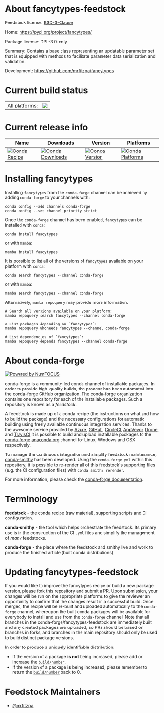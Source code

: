 About fancytypes-feedstock
==========================

Feedstock license: [BSD-3-Clause](https://github.com/conda-forge/fancytypes-feedstock/blob/main/LICENSE.txt)

Home: https://pypi.org/project/fancytypes/

Package license: GPL-3.0-only

Summary: Contains a base class representing an updatable parameter set that is equipped with methods to facilitate parameter data serialization and validation.

Development: https://github.com/mrfitzpa/fancytypes

Current build status
====================


<table><tr><td>All platforms:</td>
    <td>
      <a href="https://dev.azure.com/conda-forge/feedstock-builds/_build/latest?definitionId=22845&branchName=main">
        <img src="https://dev.azure.com/conda-forge/feedstock-builds/_apis/build/status/fancytypes-feedstock?branchName=main">
      </a>
    </td>
  </tr>
</table>

Current release info
====================

| Name | Downloads | Version | Platforms |
| --- | --- | --- | --- |
| [![Conda Recipe](https://img.shields.io/badge/recipe-fancytypes-green.svg)](https://anaconda.org/conda-forge/fancytypes) | [![Conda Downloads](https://img.shields.io/conda/dn/conda-forge/fancytypes.svg)](https://anaconda.org/conda-forge/fancytypes) | [![Conda Version](https://img.shields.io/conda/vn/conda-forge/fancytypes.svg)](https://anaconda.org/conda-forge/fancytypes) | [![Conda Platforms](https://img.shields.io/conda/pn/conda-forge/fancytypes.svg)](https://anaconda.org/conda-forge/fancytypes) |

Installing fancytypes
=====================

Installing `fancytypes` from the `conda-forge` channel can be achieved by adding `conda-forge` to your channels with:

```
conda config --add channels conda-forge
conda config --set channel_priority strict
```

Once the `conda-forge` channel has been enabled, `fancytypes` can be installed with `conda`:

```
conda install fancytypes
```

or with `mamba`:

```
mamba install fancytypes
```

It is possible to list all of the versions of `fancytypes` available on your platform with `conda`:

```
conda search fancytypes --channel conda-forge
```

or with `mamba`:

```
mamba search fancytypes --channel conda-forge
```

Alternatively, `mamba repoquery` may provide more information:

```
# Search all versions available on your platform:
mamba repoquery search fancytypes --channel conda-forge

# List packages depending on `fancytypes`:
mamba repoquery whoneeds fancytypes --channel conda-forge

# List dependencies of `fancytypes`:
mamba repoquery depends fancytypes --channel conda-forge
```


About conda-forge
=================

[![Powered by
NumFOCUS](https://img.shields.io/badge/powered%20by-NumFOCUS-orange.svg?style=flat&colorA=E1523D&colorB=007D8A)](https://numfocus.org)

conda-forge is a community-led conda channel of installable packages.
In order to provide high-quality builds, the process has been automated into the
conda-forge GitHub organization. The conda-forge organization contains one repository
for each of the installable packages. Such a repository is known as a *feedstock*.

A feedstock is made up of a conda recipe (the instructions on what and how to build
the package) and the necessary configurations for automatic building using freely
available continuous integration services. Thanks to the awesome service provided by
[Azure](https://azure.microsoft.com/en-us/services/devops/), [GitHub](https://github.com/),
[CircleCI](https://circleci.com/), [AppVeyor](https://www.appveyor.com/),
[Drone](https://cloud.drone.io/welcome), and [TravisCI](https://travis-ci.com/)
it is possible to build and upload installable packages to the
[conda-forge](https://anaconda.org/conda-forge) [anaconda.org](https://anaconda.org/)
channel for Linux, Windows and OSX respectively.

To manage the continuous integration and simplify feedstock maintenance,
[conda-smithy](https://github.com/conda-forge/conda-smithy) has been developed.
Using the ``conda-forge.yml`` within this repository, it is possible to re-render all of
this feedstock's supporting files (e.g. the CI configuration files) with ``conda smithy rerender``.

For more information, please check the [conda-forge documentation](https://conda-forge.org/docs/).

Terminology
===========

**feedstock** - the conda recipe (raw material), supporting scripts and CI configuration.

**conda-smithy** - the tool which helps orchestrate the feedstock.
                   Its primary use is in the construction of the CI ``.yml`` files
                   and simplify the management of *many* feedstocks.

**conda-forge** - the place where the feedstock and smithy live and work to
                  produce the finished article (built conda distributions)


Updating fancytypes-feedstock
=============================

If you would like to improve the fancytypes recipe or build a new
package version, please fork this repository and submit a PR. Upon submission,
your changes will be run on the appropriate platforms to give the reviewer an
opportunity to confirm that the changes result in a successful build. Once
merged, the recipe will be re-built and uploaded automatically to the
`conda-forge` channel, whereupon the built conda packages will be available for
everybody to install and use from the `conda-forge` channel.
Note that all branches in the conda-forge/fancytypes-feedstock are
immediately built and any created packages are uploaded, so PRs should be based
on branches in forks, and branches in the main repository should only be used to
build distinct package versions.

In order to produce a uniquely identifiable distribution:
 * If the version of a package **is not** being increased, please add or increase
   the [``build/number``](https://docs.conda.io/projects/conda-build/en/latest/resources/define-metadata.html#build-number-and-string).
 * If the version of a package **is** being increased, please remember to return
   the [``build/number``](https://docs.conda.io/projects/conda-build/en/latest/resources/define-metadata.html#build-number-and-string)
   back to 0.

Feedstock Maintainers
=====================

* [@mrfitzpa](https://github.com/mrfitzpa/)

